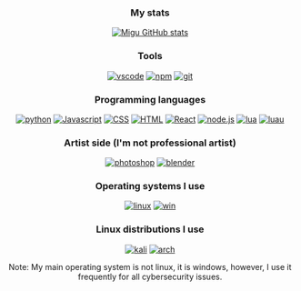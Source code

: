 <div align="center">
  
  ### My stats
  [![Migu GitHub stats](https://github-readme-stats.vercel.app/api?username=migu-star&show_icons=true&theme=transparent)](https://github.com/migu-star)

  ### Tools
  [![vscode](https://img.shields.io/badge/vscode-030314?style=for-the-badge&logo=visual-studio-code&logoColor=D6E7FF)](https://code.visualstudio.com/)
  [![npm](https://img.shields.io/badge/npm-030314?style=for-the-badge&logo=npm&logoColor=D6E7FF)](https://www.npmjs.com/)
  [![git](https://img.shields.io/badge/git-030314?style=for-the-badge&logo=git&logoColor=D6E7FF)](https://git-scm.com/)
  
  ### Programming languages
  [![python](https://img.shields.io/badge/python-030314?style=for-the-badge&logo=python&logoColor=D6E7FF)](https://www.python.org/)
  [![Javascript](https://img.shields.io/badge/Javascript-030314?style=for-the-badge&logo=javascript&logoColor=D6E7FF)](https://en.wikipedia.org/wiki/JavaScript)
  [![CSS](https://img.shields.io/badge/CSS-030314?style=for-the-badge&logo=css3&logoColor=D6E7FF)](https://en.wikipedia.org/wiki/CSS)
  [![HTML](https://img.shields.io/badge/HTML-030314?style=for-the-badge&logo=html5&logoColor=D6E7FF)](https://en.wikipedia.org/wiki/HTML)
  [![React](https://img.shields.io/badge/React-030314?style=for-the-badge&logo=react&logoColor=D6E7FF)](https://reactjs.org/)
  [![node.js](https://img.shields.io/badge/Node.js-030314?style=for-the-badge&logo=node.js&logoColor=D6E7FF)](https://nodejs.org/en/)
  [![lua](https://img.shields.io/badge/Lua-030314?style=for-the-badge&logo=lua&logoColor=D6E7FF)](https://www.lua.org/)
  [![luau](https://img.shields.io/badge/LuaU-030314?style=for-the-badge&logo=roblox&logoColor=D6E7FF)](https://luau-lang.org/)
  
  ### Artist side (I'm not professional artist)
  [![photoshop](https://img.shields.io/badge/photoshop-030314?style=for-the-badge&logo=adobe-photoshop&logoColor=D6E7FF)](https://www.adobe.com/products/photoshop.html)
  [![blender](https://img.shields.io/badge/blender-030314?style=for-the-badge&logo=blender&logoColor=D6E7FF)](https://www.blender.org/)
  
  ### Operating systems I use
  [![linux](https://img.shields.io/badge/linux-030314?style=for-the-badge&logo=linux&logoColor=D6E7FF)](https://www.linux.org/)
  [![win](https://img.shields.io/badge/win-030314?style=for-the-badge&logo=windows&logoColor=D6E7FF)](https://www.microsoft.com/en-us/windows)
  
  ### Linux distributions I use
  [![kali](https://img.shields.io/badge/Kali%20Linux-030314?style=for-the-badge&logo=kali%20linux&logoColor=D6E7FF)](https://www.kali.org/)
  [![arch](https://img.shields.io/badge/Arch%20Linux-030314?style=for-the-badge&logo=arch%20linux&logoColor=D6E7FF)](https://archlinux.org/)
  
  Note: My main operating system is not linux, it is windows, however, I use it frequently for all cybersecurity issues.
</div>
